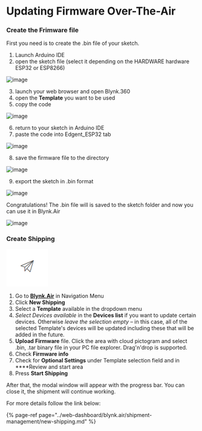 # Updating Firmware Over-The-Air

### Create the Frimware file

First you need is to create the .bin file of your sketch.  
  
1. Launch Arduino IDE  
2. open the sketch file \(select it depending on the HARDWARE hardware ESP32 or ESP8266\)

![image](https://user-images.githubusercontent.com/65705128/115250112-f0c76180-a131-11eb-96b3-8f3156c7a136.png)

3. launch your web browser and open Blynk.360   
4. open the **Template** you want to be used   
5. copy the code

![image](https://user-images.githubusercontent.com/65705128/115251088-dcd02f80-a132-11eb-9ae6-c657c429b4a1.png)

6. return to your sketch in Arduino IDE  
7. paste the code into Edgent\_ESP32 tab 

![image](https://user-images.githubusercontent.com/65705128/115254884-75b47a00-a136-11eb-8fc4-e4305b7f68b3.png)

8. save the firmware file to the directory  


![image](https://user-images.githubusercontent.com/65705128/115255420-ebb8e100-a136-11eb-8fff-ab3e901f59f2.png)

9. export the sketch in .bin format

![image](https://user-images.githubusercontent.com/65705128/115255779-46523d00-a137-11eb-8420-1ab24f465265.png)

Congratulations! The .bin file will is saved to the sketch folder and now you can use it in Blynk.Air  


![image](https://user-images.githubusercontent.com/65705128/115256352-d09aa100-a137-11eb-91f5-cb8024c17222.png)



### Create Shipping

![Blynk.Air icon in the main menu](../.gitbook/assets/image%20%2814%29.png)

1. Go to [**Blynk.Air**](../web-dashboard/blynk.air/) in Navigation Menu
2. Click **New Shipping**
3. Select a **Template** available in the dropdown menu
4. _Select Devices available_ in the **Devices list** if you want to update certain devices.  Otherwise _leave the selection empty_ – in this case, all of the selected Template's devices will be updated including these that will be added in the future. 
5. **Upload** **Firmware** file. Click the area with cloud pictogram and select .bin, .tar binary file in your PC file explorer. Drag'n'drop is supported.
6. Check **Firmware info**
7. Check for **Optional Settings** under Template selection field and in ****Review and start area
8. Press **Start Shipping** 

After that, the modal window will appear with the progress bar. You can close it, the shipment will continue working. 

For more details follow the link below:

{% page-ref page="../web-dashboard/blynk.air/shipment-management/new-shipping.md" %}



